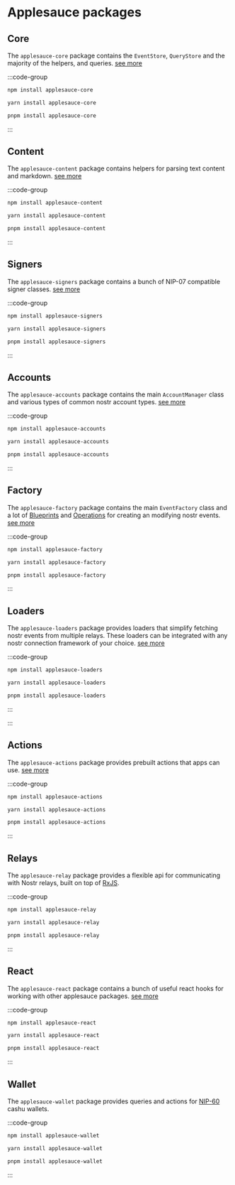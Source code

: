 # Applesauce packages

## Core

The `applesauce-core` package contains the `EventStore`, `QueryStore` and the majority of the helpers, and queries. [see more](https://hzrd149.github.io/applesauce/typedoc/modules/applesauce_core.html)

:::code-group

```sh [npm]
npm install applesauce-core
```

```sh [yarn]
yarn install applesauce-core
```

```sh [pnpm]
pnpm install applesauce-core
```

:::

## Content

The `applesauce-content` package contains helpers for parsing text content and markdown. [see more](https://hzrd149.github.io/applesauce/typedoc/modules/applesauce_content.html)

:::code-group

```sh [npm]
npm install applesauce-content
```

```sh [yarn]
yarn install applesauce-content
```

```sh [pnpm]
pnpm install applesauce-content
```

:::

## Signers

The `applesauce-signers` package contains a bunch of NIP-07 compatible signer classes. [see more](https://hzrd149.github.io/applesauce/typedoc/modules/applesauce_signers.html)

:::code-group

```sh [npm]
npm install applesauce-signers
```

```sh [yarn]
yarn install applesauce-signers
```

```sh [pnpm]
pnpm install applesauce-signers
```

:::

## Accounts

The `applesauce-accounts` package contains the main `AccountManager` class and various types of common nostr account types. [see more](https://hzrd149.github.io/applesauce/typedoc/modules/applesauce_accounts.html)

:::code-group

```sh [npm]
npm install applesauce-accounts
```

```sh [yarn]
yarn install applesauce-accounts
```

```sh [pnpm]
pnpm install applesauce-accounts
```

:::

## Factory

The `applesauce-factory` package contains the main `EventFactory` class and a lot of [Blueprints](https://hzrd149.github.io/applesauce/typedoc/modules/applesauce_factory.Blueprints.html) and [Operations](https://hzrd149.github.io/applesauce/typedoc/modules/applesauce_factory.Operations.html) for creating an modifying nostr events. [see more](https://hzrd149.github.io/applesauce/typedoc/modules/applesauce_factory.html)

:::code-group

```sh [npm]
npm install applesauce-factory
```

```sh [yarn]
yarn install applesauce-factory
```

```sh [pnpm]
pnpm install applesauce-factory
```

:::

## Loaders

The `applesauce-loaders` package provides loaders that simplify fetching nostr events from multiple relays. These loaders can be integrated with any nostr connection framework of your choice. [see more](https://hzrd149.github.io/applesauce/typedoc/modules/applesauce_loaders.html)

:::code-group

```sh [npm]
npm install applesauce-loaders
```

```sh [yarn]
yarn install applesauce-loaders
```

```sh [pnpm]
pnpm install applesauce-loaders
```

:::

:::

## Actions

The `applesauce-actions` package provides prebuilt actions that apps can use. [see more](https://hzrd149.github.io/applesauce/typedoc/modules/applesauce_actions.html)

:::code-group

```sh [npm]
npm install applesauce-actions
```

```sh [yarn]
yarn install applesauce-actions
```

```sh [pnpm]
pnpm install applesauce-actions
```

:::

## Relays

The `applesauce-relay` package provides a flexible api for communicating with Nostr relays, built on top of [RxJS](https://rxjs.dev/).

:::code-group

```sh [npm]
npm install applesauce-relay
```

```sh [yarn]
yarn install applesauce-relay
```

```sh [pnpm]
pnpm install applesauce-relay
```

:::

## React

The `applesauce-react` package contains a bunch of useful react hooks for working with other applesauce packages. [see more](https://hzrd149.github.io/applesauce/typedoc/modules/applesauce_react.html)

:::code-group

```sh [npm]
npm install applesauce-react
```

```sh [yarn]
yarn install applesauce-react
```

```sh [pnpm]
pnpm install applesauce-react
```

:::

## Wallet

The `applesauce-wallet` package provides queries and actions for [NIP-60](https://github.com/nostr-protocol/nips/blob/master/60.md) cashu wallets.

:::code-group

```sh [npm]
npm install applesauce-wallet
```

```sh [yarn]
yarn install applesauce-wallet
```

```sh [pnpm]
pnpm install applesauce-wallet
```

:::
